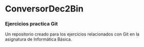 # ConversorDec2Bin
### Ejercicios practica Git
Un repositorio creado para los ejercicios relacionados con Git en la asignatura de Informática Básica.